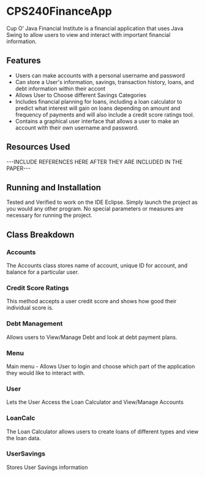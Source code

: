 # CPS240FinanceApp

Cup O’ Java Financial Institute is a financial application that uses Java Swing to allow users to view and interact with important financial information. 

## Features
- Users can make accounts with a personal username and password
- Can store a User's information, savings, transaction history, loans, and debt information within their accont
- Allows User to Choose different Savings Categories
- Includes financial planning for loans, including a loan calculator to predict what interest will gain on loans depending on amount and frequency of payments and will also include a credit score ratings tool.
- Contains a graphical user interface that allows a user to make an account with their own username and password.

## Resources Used
---INCLUDE REFERENCES HERE AFTER THEY ARE INCLUDED IN THE PAPER---

## Running and Installation
Tested and Verified to work on the IDE Eclipse. Simply launch the project as you would any other program. No special parameters or measures are necessary for running the project. 

## Class Breakdown

### Accounts
The Accounts class stores name of account, unique ID for account, and balance for a particular user. 

### Credit Score Ratings
This method accepts a user credit score and shows how good their individual score is. 

### Debt Management 
Allows users to View/Manage Debt and look at debt payment plans. 

### Menu
Main menu - Allows User to login and choose which part of the application they would like to interact with. 

### User 
Lets the User Access the Loan Calculator and View/Manage Accounts
 
### LoanCalc
The Loan Calculator allows users to create loans of different types and view the loan data.

### UserSavings
Stores User Savings information

